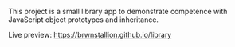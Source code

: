 This project is a small library app to demonstrate competence with JavaScript
object prototypes and inheritance.

Live preview: https://brwnstallion.github.io/library
